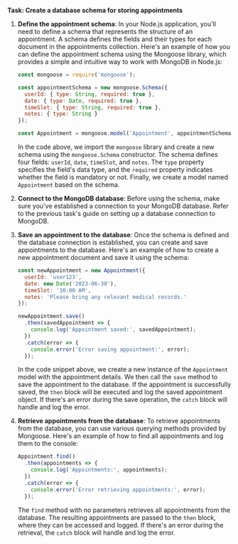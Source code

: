 

**Task: Create a database schema for storing appointments**

1. **Define the appointment schema**: In your Node.js application, you'll need to define a schema that represents the structure of an appointment. A schema defines the fields and their types for each document in the appointments collection. Here's an example of how you can define the appointment schema using the Mongoose library, which provides a simple and intuitive way to work with MongoDB in Node.js:

   ```javascript
   const mongoose = require('mongoose');

   const appointmentSchema = new mongoose.Schema({
     userId: { type: String, required: true },
     date: { type: Date, required: true },
     timeSlot: { type: String, required: true },
     notes: { type: String }
   });

   const Appointment = mongoose.model('Appointment', appointmentSchema);
   ```

   In the code above, we import the `mongoose` library and create a new schema using the `mongoose.Schema` constructor. The schema defines four fields: `userId`, `date`, `timeSlot`, and `notes`. The `type` property specifies the field's data type, and the `required` property indicates whether the field is mandatory or not. Finally, we create a model named `Appointment` based on the schema.

2. **Connect to the MongoDB database**: Before using the schema, make sure you've established a connection to your MongoDB database. Refer to the previous task's guide on setting up a database connection to MongoDB.

3. **Save an appointment to the database**: Once the schema is defined and the database connection is established, you can create and save appointments to the database. Here's an example of how to create a new appointment document and save it using the schema:

   ```javascript
   const newAppointment = new Appointment({
     userId: 'user123',
     date: new Date('2023-06-30'),
     timeSlot: '10:00 AM',
     notes: 'Please bring any relevant medical records.'
   });

   newAppointment.save()
     .then(savedAppointment => {
       console.log('Appointment saved:', savedAppointment);
     })
     .catch(error => {
       console.error('Error saving appointment:', error);
     });
   ```

   In the code snippet above, we create a new instance of the `Appointment` model with the appointment details. We then call the `save` method to save the appointment to the database. If the appointment is successfully saved, the `then` block will be executed and log the saved appointment object. If there's an error during the save operation, the `catch` block will handle and log the error.

4. **Retrieve appointments from the database**: To retrieve appointments from the database, you can use various querying methods provided by Mongoose. Here's an example of how to find all appointments and log them to the console:

   ```javascript
   Appointment.find()
     .then(appointments => {
       console.log('Appointments:', appointments);
     })
     .catch(error => {
       console.error('Error retrieving appointments:', error);
     });
   ```

   The `find` method with no parameters retrieves all appointments from the database. The resulting appointments are passed to the `then` block, where they can be accessed and logged. If there's an error during the retrieval, the `catch` block will handle and log the error.

